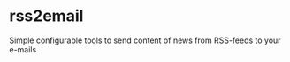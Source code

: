 rss2email
=========

Simple configurable tools to send content of news from RSS-feeds to your e-mails
